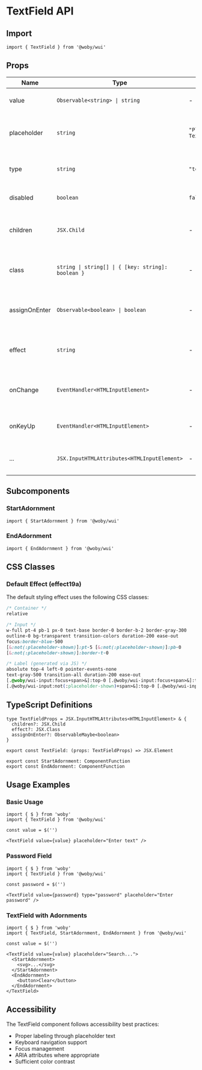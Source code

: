 # TextField API

## Import

```tsx
import { TextField } from '@woby/wui'
```

## Props

| Name | Type | Default | Description |
|------|------|---------|-------------|
| value | `Observable<string> \| string` | - | The value of the input field |
| placeholder | `string` | `"Placeholder Text"` | Placeholder text to display when empty |
| type | `string` | `"text"` | The type of input (text, password, email, etc.) |
| disabled | `boolean` | `false` | If `true`, the input will be disabled |
| children | `JSX.Child` | - | Additional content to render inside the field |
| class | `string \| string[] \| { [key: string]: boolean }` | - | Additional CSS classes to apply to the container |
| assignOnEnter | `Observable<boolean> \| boolean` | - | If `true`, value is committed on Enter key press |
| effect | `string` | - | Custom CSS classes for styling effects |
| onChange | `EventHandler<HTMLInputElement>` | - | Callback fired when the input value changes |
| onKeyUp | `EventHandler<HTMLInputElement>` | - | Callback fired when a key is released |
| ... | `JSX.InputHTMLAttributes<HTMLInputElement>` | - | All other standard input attributes |

## Subcomponents

### StartAdornment
```tsx
import { StartAdornment } from '@woby/wui'
```

### EndAdornment
```tsx
import { EndAdornment } from '@woby/wui'
```

## CSS Classes

### Default Effect (effect19a)
The default styling effect uses the following CSS classes:
```css
/* Container */
relative

/* Input */
w-full pt-4 pb-1 px-0 text-base border-0 border-b-2 border-gray-300 
outline-0 bg-transparent transition-colors duration-200 ease-out
focus:border-blue-500
[&:not(:placeholder-shown)]:pt-5 [&:not(:placeholder-shown)]:pb-0
[&:not(:placeholder-shown)]:border-t-0

/* Label (generated via JS) */
absolute top-4 left-0 pointer-events-none 
text-gray-500 transition-all duration-200 ease-out
[.@woby/wui-input:focus+span>&]:top-0 [.@woby/wui-input:focus+span>&]:text-xs
[.@woby/wui-input:not(:placeholder-shown)+span>&]:top-0 [.@woby/wui-input:not(:placeholder-shown)+span>&]:text-xs
```

## TypeScript Definitions

```tsx
type TextFieldProps = JSX.InputHTMLAttributes<HTMLInputElement> & {
  children?: JSX.Child
  effect?: JSX.Class
  assignOnEnter?: ObservableMaybe<boolean>
}

export const TextField: (props: TextFieldProps) => JSX.Element

export const StartAdornment: ComponentFunction
export const EndAdornment: ComponentFunction
```

## Usage Examples

### Basic Usage
```tsx
import { $ } from 'woby'
import { TextField } from '@woby/wui'

const value = $('')

<TextField value={value} placeholder="Enter text" />
```

### Password Field
```tsx
import { $ } from 'woby'
import { TextField } from '@woby/wui'

const password = $('')

<TextField value={password} type="password" placeholder="Enter password" />
```

### TextField with Adornments
```tsx
import { $ } from 'woby'
import { TextField, StartAdornment, EndAdornment } from '@woby/wui'

const value = $('')

<TextField value={value} placeholder="Search...">
  <StartAdornment>
    <svg>...</svg>
  </StartAdornment>
  <EndAdornment>
    <button>Clear</button>
  </EndAdornment>
</TextField>
```

## Accessibility

The TextField component follows accessibility best practices:
- Proper labeling through placeholder text
- Keyboard navigation support
- Focus management
- ARIA attributes where appropriate
- Sufficient color contrast